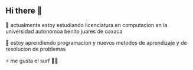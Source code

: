 ## Hi there 👋
🔭 actualmente estoy estudiando licenciatura en computacion en la universidad autonomoa benito juares de oaxaca 

🌱 estoy aprendiendo programacion y nuevos metodos de aprendizaje y de resolucion de problemas 

⚡ me gusta el surf 🤙🏼

